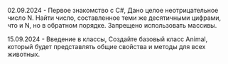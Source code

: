 02.09.2024 - Первое знакомство с C#, Дано целое неотрицательное число N. Найти число, составленное теми же десятичными цифрами, что и N, но в обратном порядке. Запрещено использовать массивы.

15.09.2024 - Введение в классы, Создайте базовый класс Animal, который будет представлять общие свойства и методы для всех животных.
